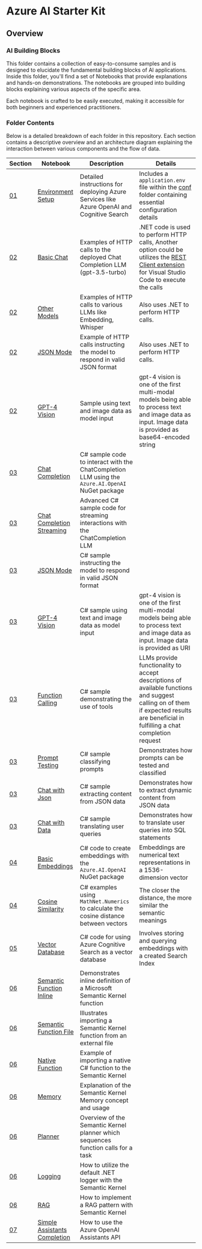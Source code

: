 # Azure AI Starter Kit

## Overview

### AI Building Blocks

This folder contains a collection of easy-to-consume samples and is designed to elucidate the fundamental building blocks of AI applications. Inside this folder, you'll find a set of Notebooks that provide explanations and hands-on demonstrations. The notebooks are grouped into building blocks explaining various aspects of the specific area.

Each notebook is crafted to be easily executed, making it accessible for both beginners and experienced practitioners.

### Folder Contents

Below is a detailed breakdown of each folder in this repository. Each section contains a descriptive overview and an architecture diagram explaining the interaction between various components and the flow of data.

| Section | Notebook  |  Description | Details |
| --------  | --------  |  ----------- | ------- |
| [01](./01_DemoEnvironment/README.md)  | [Environment Setup](/docs/01_DemoEnvironment/01_Environment.ipynb)  |  Detailed instructions for deploying Azure Services like Azure OpenAI and Cognitive Search | Includes a `application.env` file within the [conf](./01_DemoEnvironment/conf) folder containing essential configuration details |
| [02](./02_REST_API/README.md)  | [Basic Chat](/docs/02_REST_API/01_BasicChat.ipynb)  |  Examples of HTTP calls to the deployed Chat Completion LLM (gpt-3.5-turbo)  | .NET code is used to perform HTTP calls, Another option could be utilizes the [REST Client extension](https://marketplace.visualstudio.com/items?itemName=humao.rest-client) for Visual Studio Code to execute the calls |
| [02](./02_REST_API/README.md)  | [Other Models](/docs/02_REST_API/02_OtherModels.ipynb)  |  Examples of HTTP calls to various LLMs like Embedding, Whisper  | Also uses .NET to perform HTTP calls. |
| [02](./02_REST_API/README.md)  | [JSON Mode](/docs/02_REST_API/03_JsonMode.ipynb)  |  Example of HTTP calls instructing the model to respond in valid JSON format  | Also uses .NET to perform HTTP calls. |
| [02](./02_REST_API/README.md)  | [GPT-4 Vision](/docs/02_REST_API/04_MultiModalVision.ipynb)  |  Sample using text and image data as model input | gpt-4 vision is one of the first multi-modal models being able to process text and image data as input. Image data is provided as base64-encoded string
| [03](./03_SDK/README.md)  | [Chat Completion](/docs/03_SDK/01_ChatCompletion.ipynb)  | C# sample code to interact with the ChatCompletion LLM using the `Azure.AI.OpenAI` NuGet package |
| [03](./03_SDK/README.md)  | [Chat Completion Streaming](/docs/03_SDK/02_ChatCompletionStreaming.ipynb)  | Advanced C# sample code for streaming interactions with the ChatCompletion LLM |
| [03](./03_SDK/README.md)  | [JSON Mode](/docs/03_SDK/03_JSONMode.ipynb)  | C# sample instructing the model to respond in valid JSON format |
| [03](./03_SDK/README.md)  | [GPT-4 Vision](/docs/03_SDK/04_MultiModalVision.ipynb)  | C# sample using text and image data as model input | gpt-4 vision is one of the first multi-modal models being able to process text and image data as input. Image data is provided as URI
| [03](./03_SDK/README.md)  | [Function Calling](/docs/03_SDK/05_ChatTools.ipynb)  | C# sample demonstrating the use of tools | LLMs provide functionality to accept descriptions of available functions and suggest calling on of them if expected results are beneficial in fulfilling a chat completion request |
| [03](./03_SDK/README.md) | [Prompt Testing](/docs/03_SDK/06_PromptTesting.ipynb) | C# sample classifying prompts | Demonstrates how prompts can be tested and classified |
| [03](./03_SDK/README.md) | [Chat with Json](/docs/03_SDK/07_ChatWithJson.ipynb) | C# sample extracting content from JSON data  | Demonstrates how to extract dynamic content from JSON data |
| [03](./03_SDK/README.md) | [Chat with Data](/docs/03_SDK/08_ChatWithData.ipynb) | C# sample translating user queries | Demonstrates how to translate user queries into SQL statements |
| [04](./04_Embeddings/README.md)  | [Basic Embeddings](/docs/04_Embeddings/01_BasicEmbeddings.ipynb)  | C# code to create embeddings with the `Azure.AI.OpenAI` NuGet package | Embeddings are numerical text representations in a 1536-dimension vector |
| [04](./04_Embeddings/README.md)  | [Cosine Similarity](/docs/04_Embeddings/02_CosineSimilarity.ipynb)  | C# examples using `MathNet.Numerics` to calculate the cosine distance between vectors | The closer the distance, the more similar the semantic meanings |
| [05](./05_VectorDB/README.md)  | [Vector Database](/docs/05_VectorDB/01_CognitiveSearch.ipynb)  | C# code for using Azure Cognitive Search as a vector database | Involves storing and querying embeddings with a created Search Index |
| [06](./06_SemanticKernel/README.md)  | [Semantic Function Inline](/docs/06_SemanticKernel/01_PlugIn_SemanticFunction_Inline.ipynb)  | Demonstrates inline definition of a Microsoft Semantic Kernel function |
| [06](./06_SemanticKernel/README.md)  | [Semantic Function File](/docs/06_SemanticKernel/02_PlugIn_SemanticFunction_File.ipynb)  | Illustrates importing a Semantic Kernel function from an external file |
| [06](./06_SemanticKernel/README.md)  | [Native Function](/docs/06_SemanticKernel/03_PlugIn_NativeFunction.ipynb)  | Example of importing a native C# function to the Semantic Kernel |
| [06](./06_SemanticKernel/README.md)  | [Memory](/docs/06_SemanticKernel/04_Memory.ipynb)  | Explanation of the Semantic Kernel Memory concept and usage |
| [06](./06_SemanticKernel/README.md)  | [Planner](/docs/06_SemanticKernel/05_Planner.ipynb)  | Overview of the Semantic Kernel planner which sequences function calls for a task |
| [06](./06_SemanticKernel/README.md)  | [Logging](/docs/06_SemanticKernel/06_Logs.ipynb)  | How to utilize the default .NET logger with the Semantic Kernel |
| [06](./06_SemanticKernel/README.md)  | [RAG](/docs/06_SemanticKernel/07_RAG_Pattern.ipynb)  | How to implement a RAG pattern with Semantic Kernel |
| [07](./07_AssistantsAPI/README.md)  | [Simple Assistants Completion](/docs/07_AssistantsAPI/01_SimpleRun.ipynb)  | How to use the Azure OpenAI Assistants API |
